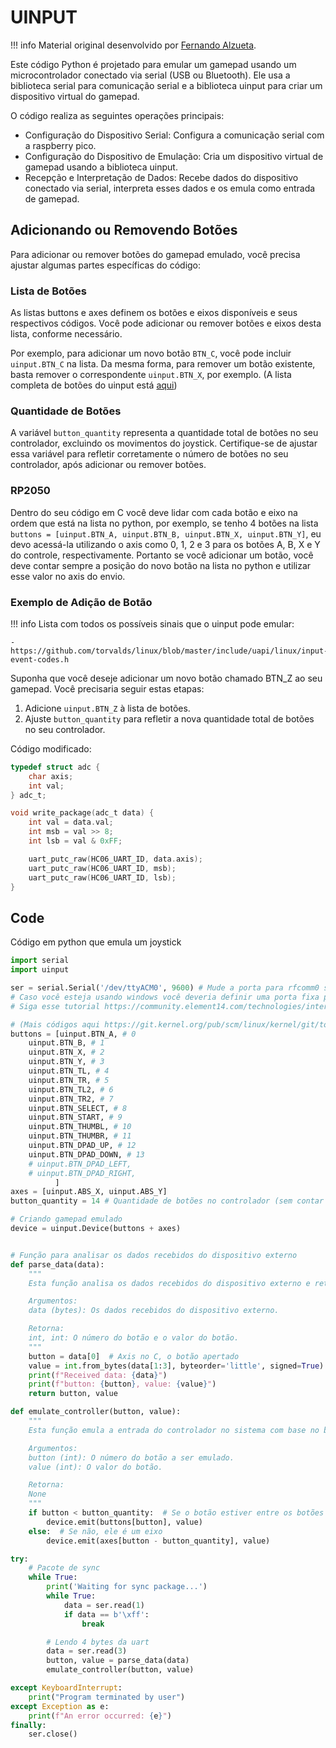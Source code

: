 # UINPUT

!!! info
    Material original desenvolvido por [Fernando Alzueta](https://github.com/devfernandoa). 

Este código Python é projetado para emular um gamepad usando um microcontrolador conectado via serial (USB ou Bluetooth). Ele usa a biblioteca serial para comunicação serial e a biblioteca uinput para criar um dispositivo virtual do gamepad.

O código realiza as seguintes operações principais:

- Configuração do Dispositivo Serial: Configura a comunicação serial com a raspberry pico.
- Configuração do Dispositivo de Emulação: Cria um dispositivo virtual de gamepad usando a biblioteca uinput.
- Recepção e Interpretação de Dados: Recebe dados do dispositivo conectado via serial, interpreta esses dados e os emula como entrada de gamepad.

## Adicionando ou Removendo Botões

Para adicionar ou remover botões do gamepad emulado, você precisa ajustar algumas partes específicas do código:

### Lista de Botões

As listas buttons e axes definem os botões e eixos disponíveis e seus respectivos códigos. Você pode adicionar ou remover botões e eixos desta lista, conforme necessário.

Por exemplo, para adicionar um novo botão `BTN_C`, você pode incluir `uinput.BTN_C` na lista. Da mesma forma, para remover um botão existente, basta remover o correspondente `uinput.BTN_X`, por exemplo.
(A lista completa de botões do uinput está [aqui](https://git.kernel.org/pub/scm/linux/kernel/git/torvalds/linux.git/tree/include/uapi/linux/input-event-codes.h?h=v4.7))

### Quantidade de Botões

A variável `button_quantity` representa a quantidade total de botões no seu controlador, excluindo os movimentos do joystick. Certifique-se de ajustar essa variável para refletir corretamente o número de botões no seu controlador, após adicionar ou remover botões.

### RP2050 

Dentro do seu código em C você deve lidar com cada botão e eixo na ordem que está na lista no python, por exemplo, se tenho 4 botões na lista ```buttons = [uinput.BTN_A, uinput.BTN_B, uinput.BTN_X, uinput.BTN_Y]```, eu devo acessá-la utilizando o axis como 0, 1, 2 e 3 para os botões A, B, X e Y do controle, respectivamente. Portanto se você adicionar um botão, você deve contar sempre a posição do novo botão na lista no python e utilizar esse valor no axis do envio.

### Exemplo de Adição de Botão

!!! info
    Lista com todos os possíveis sinais que o uinput pode emular:
    
    - https://github.com/torvalds/linux/blob/master/include/uapi/linux/input-event-codes.h

Suponha que você deseje adicionar um novo botão chamado BTN_Z ao seu gamepad. Você precisaria seguir estas etapas:

1. Adicione `uinput.BTN_Z` à lista de botões.
1. Ajuste `button_quantity` para refletir a nova quantidade total de botões no seu controlador.

Código modificado:

```c
typedef struct adc {
    char axis;
    int val;
} adc_t;

void write_package(adc_t data) {
    int val = data.val;
    int msb = val >> 8;
    int lsb = val & 0xFF;

    uart_putc_raw(HC06_UART_ID, data.axis);
    uart_putc_raw(HC06_UART_ID, msb);
    uart_putc_raw(HC06_UART_ID, lsb);
}
```

## Code

Código em python que emula um joystick

```py
import serial
import uinput

ser = serial.Serial('/dev/ttyACM0', 9600) # Mude a porta para rfcomm0 se estiver usando bluetooth no linux
# Caso você esteja usando windows você deveria definir uma porta fixa para seu dispositivo (para facilitar sua vida mesmo)
# Siga esse tutorial https://community.element14.com/technologies/internet-of-things/b/blog/posts/standard-serial-over-bluetooth-on-windows-10 e mude o código acima para algo como: ser = serial.Serial('COMX', 9600) (onde X é o número desejado)

# (Mais códigos aqui https://git.kernel.org/pub/scm/linux/kernel/git/torvalds/linux.git/tree/include/uapi/linux/input-event-codes.h?h=v4.7)
buttons = [uinput.BTN_A, # 0
    uinput.BTN_B, # 1
    uinput.BTN_X, # 2
    uinput.BTN_Y, # 3
    uinput.BTN_TL, # 4
    uinput.BTN_TR, # 5
    uinput.BTN_TL2, # 6
    uinput.BTN_TR2, # 7
    uinput.BTN_SELECT, # 8
    uinput.BTN_START, # 9
    uinput.BTN_THUMBL, # 10
    uinput.BTN_THUMBR, # 11
    uinput.BTN_DPAD_UP, # 12
    uinput.BTN_DPAD_DOWN, # 13
    # uinput.BTN_DPAD_LEFT,
    # uinput.BTN_DPAD_RIGHT,
          ]
axes = [uinput.ABS_X, uinput.ABS_Y]
button_quantity = 14 # Quantidade de botões no controlador (sem contar com o joystick)

# Criando gamepad emulado
device = uinput.Device(buttons + axes)


# Função para analisar os dados recebidos do dispositivo externo
def parse_data(data):
    """
    Esta função analisa os dados recebidos do dispositivo externo e retorna o botão e o valor correspondentes.

    Argumentos:
    data (bytes): Os dados recebidos do dispositivo externo.

    Retorna:
    int, int: O número do botão e o valor do botão.
    """
    button = data[0]  # Axis no C, o botão apertado
    value = int.from_bytes(data[1:3], byteorder='little', signed=True) # Valor do botão (Apertado, não apertado ou algum outro estado)
    print(f"Received data: {data}")
    print(f"button: {button}, value: {value}")
    return button, value

def emulate_controller(button, value):
    """
    Esta função emula a entrada do controlador no sistema com base no botão e valor recebidos.

    Argumentos:
    button (int): O número do botão a ser emulado.
    value (int): O valor do botão.

    Retorna:
    None
    """
    if button < button_quantity:  # Se o botão estiver entre os botões declarados
        device.emit(buttons[button], value)
    else:  # Se não, ele é um eixo
        device.emit(axes[button - button_quantity], value)

try:
    # Pacote de sync
    while True:
        print('Waiting for sync package...')
        while True:
            data = ser.read(1)
            if data == b'\xff':
                break

        # Lendo 4 bytes da uart
        data = ser.read(3)
        button, value = parse_data(data)
        emulate_controller(button, value)

except KeyboardInterrupt:
    print("Program terminated by user")
except Exception as e:
    print(f"An error occurred: {e}")
finally:
    ser.close()
```
